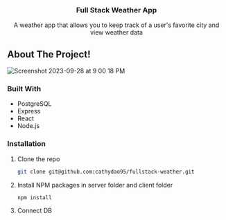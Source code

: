
<!-- PROJECT LOGO -->
<br />
<div align="center">

  <h3 align="center">Full Stack Weather App</h3>
   A weather app that allows you to keep track of a user's favorite city and view weather data
</div>


<!-- ABOUT THE PROJECT -->
## About The Project!
![Screenshot 2023-09-28 at 9 00 18 PM](https://github.com/cathydao95/fullstack-weather/assets/79618165/9a6f954a-c1b5-4775-865d-cba96d95c5d2)



### Built With

* PostgreSQL
* Express
* React
* Node.js


### Installation


1. Clone the repo
   ```sh
   git clone git@github.com:cathydao95/fullstack-weather.git
   ```
2. Install NPM packages in server folder and client folder
   ```sh
   npm install
   ```
3. Connect DB

  

